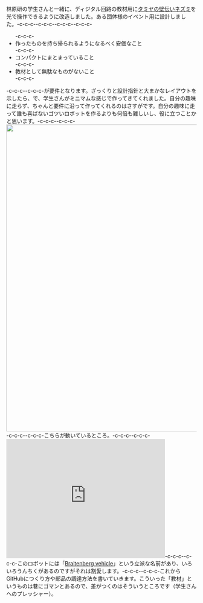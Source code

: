 林原研の学生さんと一緒に、ディジタル回路の教材用に<a href="http://www.tamiya.com/japan/products/70198hugging_mouse/" target="_blank">タミヤの壁伝いネズミ</a>を光で操作できるように改造しました。ある団体様のイベント用に設計しました。-c-c-c--c-c-c-<!--more-->-c-c-c--c-c-c-<ul>-c-c-c-	<li>作ったものを持ち帰られるようになるべく安価なこと</li>-c-c-c-	<li>コンパクトにまとまっていること</li>-c-c-c-	<li>教材として無駄なものがないこと</li>-c-c-c-</ul>-c-c-c--c-c-c-が要件となります。ざっくりと設計指針と大まかなレイアウトを示したら、で、学生さんがミニマムな感じで作ってきてくれました。自分の趣味に走らず、ちゃんと要件に沿って作ってくれるのはさすがです。自分の趣味に走って誰も喜ばないゴツいロボットを作るよりも何倍も難しいし、役に立つことかと思います。-c-c-c--c-c-c-<a href="https://lab.ueda.asia/wp-content/uploads/2016/06/ファイル-2016-06-04-11-49-34.jpeg"><img src="https://lab.ueda.asia/wp-content/uploads/2016/06/ファイル-2016-06-04-11-49-34-1024x810.jpeg" alt="" width="1024" height="810" class="aligncenter size-large wp-image-838" /></a>-c-c-c--c-c-c-こちらが動いているところ。-c-c-c--c-c-c-<iframe width="420" height="315" src="https://www.youtube.com/embed/5WNjF-kcHEA" frameborder="0" allowfullscreen></iframe>-c-c-c--c-c-c-このロボットには「<a href="https://en.wikipedia.org/wiki/Braitenberg_vehicle" target="_blank">Braitenberg vehicle</a>」という立派な名前があり、いろいろうんちくがあるのですがそれは割愛します。-c-c-c--c-c-c-これからGitHubにつくり方や部品の調達方法を書いていきます。こういった「教材」というものは巷にゴマンとあるので、差がつくのはそういうところです（学生さんへのプレッシャー）。
